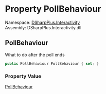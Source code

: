 # Property PollBehaviour

Namespace: [DSharpPlus.Interactivity](DSharpPlus.Interactivity.md)  
Assembly: DSharpPlus.Interactivity.dll

## <a id="DSharpPlus_Interactivity_InteractivityConfiguration_PollBehaviour"></a>PollBehaviour

What to do after the poll ends

```csharp
public PollBehaviour PollBehaviour { set; }
```

### Property Value

[PollBehaviour](DSharpPlus.Interactivity.Enums.PollBehaviour.md)

